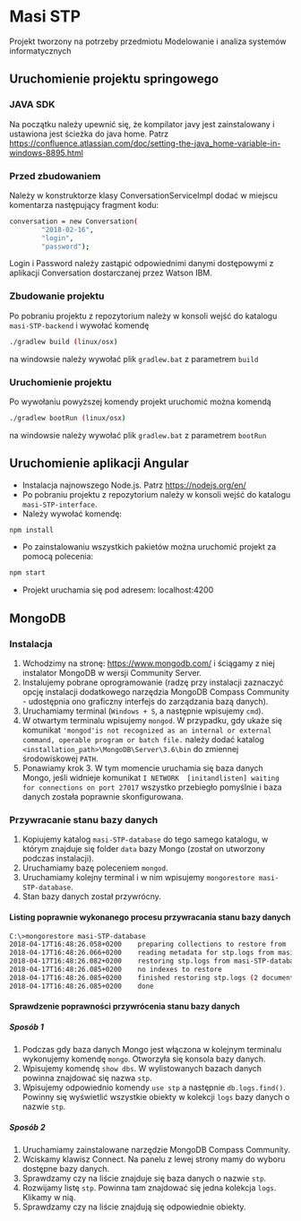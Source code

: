 # Masi STP
Projekt tworzony na potrzeby przedmiotu Modelowanie i analiza systemów informatycznych

## Uruchomienie projektu springowego
### JAVA SDK
Na początku należy upewnić się, że kompilator javy jest zainstalowany i ustawiona jest ścieżka do java home. Patrz
https://confluence.atlassian.com/doc/setting-the-java_home-variable-in-windows-8895.html

### Przed zbudowaniem
Należy w konstruktorze klasy ConversationServiceImpl dodać w miejscu komentarza następujący fragment kodu:
```bash
conversation = new Conversation(
        "2018-02-16",
        "login",
        "password");
```
Login i Password należy zastąpić odpowiednimi danymi dostępowymi z aplikacji Conversation dostarczanej przez Watson IBM.

### Zbudowanie projektu
Po pobraniu projektu z repozytorium należy w konsoli wejść do katalogu `masi-STP-backend` i wywołać komendę
```bash
./gradlew build (linux/osx)
```
na windowsie należy wywołać plik `gradlew.bat` z parametrem `build`
### Uruchomienie projektu
Po wywołaniu powyższej komendy projekt uruchomić można komendą
```bash
./gradlew bootRun (linux/osx)
```
na windowsie należy wywołać plik `gradlew.bat` z parametrem `bootRun`

## Uruchomienie aplikacji Angular
* Instalacja najnowszego Node.js. Patrz https://nodejs.org/en/
* Po pobraniu projektu z repozytorium należy w konsoli wejść do katalogu `masi-STP-interface`.
* Należy wywołać komendę:
```bash
npm install
```
* Po zainstalowaniu wszystkich pakietów można uruchomić projekt za pomocą polecenia:
```bash
npm start
```
* Projekt uruchamia się pod adresem: localhost:4200

## MongoDB
### Instalacja
 1. Wchodzimy na stronę: https://www.mongodb.com/ i ściągamy z niej instalator MongoDB w wersji Community Server.
 2. Instalujemy pobrane oprogramowanie (radzę przy instalacji zaznaczyć opcję instalacji dodatkowego narzędzia MongoDB Compass Community - udostępnia ono graficzny interfejs do zarządzania bazą danych).
 3. Uruchamiamy terminal (`Windows + S`, a następnie wpisujemy `cmd`).
 4. W otwartym terminalu wpisujemy `mongod`. W przypadku, gdy ukaże się komunikat `'mongod'is not recognized as an internal or external command, operable program or batch file.` należy dodać katalog `<installation_path>\MongoDB\Server\3.6\bin` do zmiennej środowiskowej `PATH`.
 5. Ponawiamy krok 3. W tym momencie uruchamia się baza danych Mongo, jeśli widnieje komunikat `I NETWORK  [initandlisten] waiting for connections on port 27017` wszystko przebiegło pomyślnie i baza danych została poprawnie skonfigurowana.

### Przywracanie stanu bazy danych
 1. Kopiujemy katalog `masi-STP-database` do tego samego katalogu, w którym znajduje się folder `data` bazy Mongo (został on utworzony podczas instalacji).
 2. Uruchamiamy bazę poleceniem `mongod`.
 3. Uruchamiamy kolejny terminal i w nim wpisujemy `mongorestore masi-STP-database`.
 4. Stan bazy danych został przywrócny.

#### Listing poprawnie wykonanego procesu przywracania stanu bazy danych
```bash
C:\>mongorestore masi-STP-database
2018-04-17T16:48:26.058+0200    preparing collections to restore from
2018-04-17T16:48:26.066+0200    reading metadata for stp.logs from masi-STP-database\stp\logs.metadata.json
2018-04-17T16:48:26.082+0200    restoring stp.logs from masi-STP-database\stp\logs.bson
2018-04-17T16:48:26.085+0200    no indexes to restore
2018-04-17T16:48:26.085+0200    finished restoring stp.logs (2 documents)
2018-04-17T16:48:26.085+0200    done
```

#### Sprawdzenie poprawności przywrócenia stanu bazy danych
##### Sposób 1
 1. Podczas gdy baza danych Mongo jest włączona w kolejnym terminalu wykonujemy komendę `mongo`. Otworzyła się konsola bazy danych.
 2. Wpisujemy komendę `show dbs`. W wylistowanych bazach danych powinna znajdować się nazwa `stp`.
 3. Wpisujemy odpowiednio komendy `use stp` a następnie `db.logs.find()`. Powinny się wyświetlić wszystkie obiekty w kolekcji `logs` bazy danych o nazwie `stp`.

##### Sposób 2
 1. Uruchamiamy zainstalowane narzędzie MongoDB Compass Community.
 2. Wciskamy klawisz Connect. Na panelu z lewej strony mamy do wyboru dostępne bazy danych.
 3. Sprawdzamy czy na liście znajduje się baza danych o nazwie `stp`.
 4. Rozwijamy listę `stp`. Powinna tam znajdować się jedna kolekcja `logs`. Klikamy w nią.
 5. Sprawdzamy czy na liście znajdują się odpowiednie obiekty.

